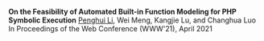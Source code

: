 **On the Feasibility of Automated Built-in Function Modeling for PHP Symbolic Execution**
<u>Penghui Li</u>, Wei Meng, Kangjie Lu, and Changhua Luo
In Proceedings of the Web Conference (WWW'21), April 2021
